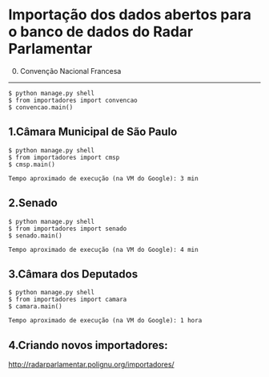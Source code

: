 Importação dos dados abertos para o banco de dados do Radar Parlamentar
===========

0. Convenção Nacional Francesa
-----------------------------------

    $ python manage.py shell
    $ from importadores import convencao
    $ convencao.main()

1.Câmara Municipal de São Paulo
-----------------------------------

    $ python manage.py shell
    $ from importadores import cmsp
    $ cmsp.main()

    Tempo aproximado de execução (na VM do Google): 3 min

2.Senado
-----------------------------------

    $ python manage.py shell
    $ from importadores import senado
    $ senado.main()

    Tempo aproximado de execução (na VM do Google): 4 min

3.Câmara dos Deputados
-----------------------------------

    $ python manage.py shell
    $ from importadores import camara
    $ camara.main()

    Tempo aproximado de execução (na VM do Google): 1 hora

4.Criando novos importadores:
-----------------------------------

http://radarparlamentar.polignu.org/importadores/
